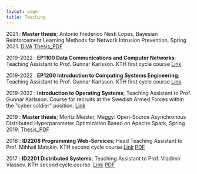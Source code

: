 ```yaml
---
layout: page
title: Teaching
---
```


2021
:   **Master thesis**;
	Antonio Frederico Nesti Lopes, Bayesian Reinforcement Learning Methods for Network Intrusion Prevention, Spring 2021.
	[DiVA](https://kth.diva-portal.org/smash/record.jsf?aq2=%5B%5B%5D%5D&c=1&af=%5B%5D&searchType=SIMPLE&sortOrder2=title_sort_asc&query=antonio+frederico+nesti&language=sv&pid=diva2%3A1631269&aq=%5B%5B%5D%5D&sf=all&aqe=%5B%5D&sortOrder=author_sort_asc&onlyFullText=false&noOfRows=50&dswid=9136)
	[Thesis_PDF](/assets/papers/Antonio_Nesti_Lopes_2021_Master_Thesis.pdf)

2019-2022
:   **EP1100 Data Communications and Computer Networks**; Teaching Assistant to Prof. Gunnar Karlsson.
     KTH first cycle course
 	[Link](https://www.kth.se/student/kurser/kurs/EP1100?l=en)

2019-2022
:   **EP1200 Introduction to Computing Systems Engineering**; Teaching Assistant to Prof. Gunnar Karlsson.
     KTH first cycle course
 	[Link](https://www.kth.se/student/kurser/kurs/EP1200)

2019-2022
:   **Introduction to Operating Systems**; Teaching Assistant to Prof. Gunnar Karlsson.
    Course for recruits at the Swedish Armed Forces within the "cyber soldier" position.
 	[Link](https://jobb.forsvarsmakten.se/sv/utbildning/befattningsguiden/cybersoldat/)

2019
:   **Master thesis**;
	Moritz Meister, Maggy: Open-Source Asynchronous Distributed Hyperparameter Optimization Based on Apache Spark, Spring 2019.
	[Thesis_PDF](https://oa.upm.es/56977/1/TFM_MORITZ_JOHANNES_MEISTER.pdf)

2018
:   **ID2208 Programming Web-Services**; Head Teaching Assistant to Prof. Mihhail Matskin.
     KTH second cycle course
	[Link](https://www.kth.se/student/kurser/kurs/ID2208)
	[PDF](/assets/slides/id2208.pdf)

2017
:   **ID2201 Distributed Systems**; Teaching Assistant to Prof. Vladimir Vlassov.
     KTH second cycle course.
	[Link](https://www.kth.se/student/kurser/kurs/ID2201?l=en)
    [PDF](/assets/papers/id2201.pdf)
